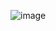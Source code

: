 ![image](https://github.com/datonst/BT_Design/assets/124432764/f9c11b59-0b09-40f7-bdb2-7c24d44fa1f6)
